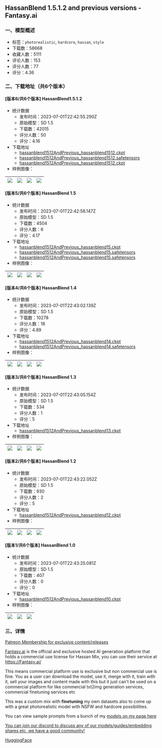 ## HassanBlend 1.5.1.2 and previous versions - Fantasy.ai 
### 一、模型概述

- 标签：`photorealistic`, `hardcore`, `hassan`, `style`
- 下载数：58668
- 收藏人数：5111
- 评论人数：153
- 评分人数：77
- 评分：4.36

### 二、下载地址（共6个版本）

#### [版本6/共6个版本] HassanBlend1.5.1.2

- 统计数据
  - 发布时间：2023-07-01T22:42:55.290Z
  - 原始模型：SD 1.5
  - 下载数：42015
  - 评分人数：50
  - 评分：4.16
- 下载地址
  - [hassanblend1512AndPrevious_hassanblend1512.ckpt](https://civitai.com/api/download/models/4635?type=Model&format=PickleTensor&size=full&fp=fp16)
  - [hassanblend1512AndPrevious_hassanblend1512.safetensors](https://civitai.com/api/download/models/4635)
  - [hassanblend1512AndPrevious_hassanblend1512.ckpt](https://civitai.com/api/download/models/4635?type=Pruned%20Model&format=PickleTensor&size=pruned&fp=fp16)
- 样例图像：

| <img src="https://image.civitai.com/xG1nkqKTMzGDvpLrqFT7WA/9b852b67-0b5d-4d41-9658-299ebeccbc00/width=450/32324.jpeg" /> | <img src="https://image.civitai.com/xG1nkqKTMzGDvpLrqFT7WA/27c94a56-8362-4458-5c34-ecf837794100/width=450/32519.jpeg" /> | <img src="https://image.civitai.com/xG1nkqKTMzGDvpLrqFT7WA/5f47977e-47d1-44a0-5d10-5b8e5e4fd000/width=450/32323.jpeg" /> | <img src="https://image.civitai.com/xG1nkqKTMzGDvpLrqFT7WA/e02c73a6-efe4-4105-f02e-d5757ccdc900/width=450/32322.jpeg" /> |
| ---- | ---- | ---- | ---- |

#### [版本5/共6个版本] HassanBlend 1.5

- 统计数据
  - 发布时间：2023-07-01T22:42:58.147Z
  - 原始模型：SD 1.5
  - 下载数：4504
  - 评分人数：6
  - 评分：4.17
- 下载地址
  - [hassanblend1512AndPrevious_hassanblend15.ckpt](https://civitai.com/api/download/models/4378?type=Model&format=PickleTensor&size=full&fp=fp16)
  - [hassanblend1512AndPrevious_hassanblend15.safetensors](https://civitai.com/api/download/models/4378)
  - [hassanblend1512AndPrevious_hassanblend15.safetensors](https://civitai.com/api/download/models/4378?type=Model&format=SafeTensor&size=full&fp=fp16)
- 样例图像：

| <img src="https://image.civitai.com/xG1nkqKTMzGDvpLrqFT7WA/8f87de75-73d2-4586-61d2-2ec44ed5d600/width=450/29467.jpeg" /> | <img src="https://image.civitai.com/xG1nkqKTMzGDvpLrqFT7WA/98f104e4-8dc3-474a-5d49-9b86b2abcb00/width=450/29466.jpeg" /> | <img src="https://image.civitai.com/xG1nkqKTMzGDvpLrqFT7WA/505f4ed2-f67f-4377-7582-b8abf6f42a00/width=450/29465.jpeg" /> | <img src="https://image.civitai.com/xG1nkqKTMzGDvpLrqFT7WA/047b79e9-e450-4bd6-fc97-0978719e1700/width=450/29464.jpeg" /> |
| ---- | ---- | ---- | ---- |

#### [版本4/共6个版本] HassanBlend 1.4

- 统计数据
  - 发布时间：2023-07-01T22:43:02.139Z
  - 原始模型：SD 1.5
  - 下载数：10278
  - 评分人数：18
  - 评分：4.89
- 下载地址
  - [hassanblend1512AndPrevious_hassanblend14.ckpt](https://civitai.com/api/download/models/1206?type=Model&format=PickleTensor&size=full&fp=fp16)
  - [hassanblend1512AndPrevious_hassanblend14.safetensors](https://civitai.com/api/download/models/1206)
- 样例图像：

| <img src="https://image.civitai.com/xG1nkqKTMzGDvpLrqFT7WA/e0635914-2773-48dd-69f7-076f5b993600/width=450/9879.jpeg" /> | <img src="https://image.civitai.com/xG1nkqKTMzGDvpLrqFT7WA/2d1f1cae-5b8e-4092-fc02-22b7af95f300/width=450/9878.jpeg" /> | <img src="https://image.civitai.com/xG1nkqKTMzGDvpLrqFT7WA/c73fc200-aedc-41c1-49e0-b60a2fa78400/width=450/9877.jpeg" /> | <img src="https://image.civitai.com/xG1nkqKTMzGDvpLrqFT7WA/b7975d61-f0be-4a57-e8f4-0c61081d7900/width=450/9876.jpeg" /> |
| ---- | ---- | ---- | ---- |

#### [版本3/共6个版本] HassanBlend 1.3

- 统计数据
  - 发布时间：2023-07-01T22:43:05.154Z
  - 原始模型：SD 1.5
  - 下载数：534
  - 评分人数：1
  - 评分：5
- 下载地址
  - [hassanblend1512AndPrevious_hassanblend13.ckpt](https://civitai.com/api/download/models/1205)
- 样例图像：

| <img src="https://image.civitai.com/xG1nkqKTMzGDvpLrqFT7WA/fd1bdd7d-8172-43eb-792c-0a5be24c6200/width=450/9869.jpeg" /> | <img src="https://image.civitai.com/xG1nkqKTMzGDvpLrqFT7WA/313c9606-607f-470b-9206-76e677d4e200/width=450/9868.jpeg" /> | <img src="https://image.civitai.com/xG1nkqKTMzGDvpLrqFT7WA/b7a9d5aa-40fa-497b-0066-3b8dc6369c00/width=450/9867.jpeg" /> | <img src="https://image.civitai.com/xG1nkqKTMzGDvpLrqFT7WA/5ed265a8-8e73-47aa-1383-953f295b5d00/width=450/9866.jpeg" /> |
| ---- | ---- | ---- | ---- |

#### [版本2/共6个版本] HassanBlend 1.2

- 统计数据
  - 发布时间：2023-07-01T22:43:22.052Z
  - 原始模型：SD 1.5
  - 下载数：930
  - 评分人数：2
  - 评分：5
- 下载地址
  - [hassanblend1512AndPrevious_hassanblend12.ckpt](https://civitai.com/api/download/models/1204)
- 样例图像：

| <img src="https://image.civitai.com/xG1nkqKTMzGDvpLrqFT7WA/035af2c3-2e20-49b5-195e-f2f88d3bd800/width=450/9848.jpeg" /> | <img src="https://image.civitai.com/xG1nkqKTMzGDvpLrqFT7WA/69b30602-3749-4b65-7b6f-29f99c173f00/width=450/9847.jpeg" /> | <img src="https://image.civitai.com/xG1nkqKTMzGDvpLrqFT7WA/505427fc-1d8c-4288-ceab-d882a6ecc800/width=450/9846.jpeg" /> | <img src="https://image.civitai.com/xG1nkqKTMzGDvpLrqFT7WA/55bb602d-a649-498c-5267-f2c9bc5c3000/width=450/9845.jpeg" /> |
| ---- | ---- | ---- | ---- |

#### [版本1/共6个版本] HassanBlend 1.0

- 统计数据
  - 发布时间：2023-07-01T22:43:25.081Z
  - 原始模型：SD 1.5
  - 下载数：407
  - 评分人数：0
  - 评分：0
- 下载地址
  - [hassanblend1512AndPrevious_hassanblend10.ckpt](https://civitai.com/api/download/models/1203)
- 样例图像：

| <img src="https://image.civitai.com/xG1nkqKTMzGDvpLrqFT7WA/a5876700-e1e9-460b-943e-e94a1671cd00/width=450/9832.jpeg" /> | <img src="https://image.civitai.com/xG1nkqKTMzGDvpLrqFT7WA/8c3a5673-ec42-4d56-95a1-6d83b4bb7b00/width=450/9831.jpeg" /> | <img src="https://image.civitai.com/xG1nkqKTMzGDvpLrqFT7WA/0369eb24-8bcb-4866-0927-fbde37b5bf00/width=450/9830.jpeg" /> |
| ---- | ---- | ---- |


### 三、详情
<p><a target="_blank" rel="ugc" href="https://www.patreon.com/sd_hassan/membership">Patreon Membership for exclusive content/releases</a></p><p><a target="_blank" rel="ugc" href="http://Fantasy.ai">Fantasy.ai</a> is the official and exclusive hosted AI generation platform that holds a commercial use license for Hassan Mix, you can use their service at <a target="_blank" rel="ugc" href="https://Fantasy.ai/">https://Fantasy.ai/</a></p><p>This means commercial platform use is exclusive but non commercial use is fine. You as a user can download the model, use it, merge with it, train with it, sell your images and content made with this but it just can't be used on a commercial platform for like commercial txt2img generation services, commercial finetuning services etc</p><p></p><p>This was a custom mix with <strong>finetuning</strong> my own datasets also to come up with a great photorealistic model with NSFW and hardcore possibilities.</p><p>You can view sample prompts from a bunch of my <a target="_blank" rel="ugc" href="https://rentry.org/sdhassan#merged-models">models on my page here</a></p><p><a target="_blank" rel="ugc" href="discord.gg/sdmodelers">You can join our discord to discuss any of our models/guides/embedding shares etc, we have a good community!</a></p><p><a target="_blank" rel="ugc" href="https://huggingface.co/hassanblend">HuggingFace</a></p><p> </p>